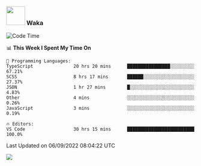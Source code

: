 ### <img src="https://media.giphy.com/media/VgCDAzcKvsR6OM0uWg/giphy.gif" width="50"> Waka

  <!--START_SECTION:waka-->
![Code Time](http://img.shields.io/badge/Code%20Time-827%20hrs%203%20mins-blue)

📊 **This Week I Spent My Time On** 

```text
💬 Programming Languages: 
TypeScript               20 hrs 20 mins      ████████████████░░░░░░░░░   67.21% 
SCSS                     8 hrs 17 mins       ██████░░░░░░░░░░░░░░░░░░░   27.37% 
JSON                     1 hr 27 mins        █░░░░░░░░░░░░░░░░░░░░░░░░   4.83% 
Other                    4 mins              ░░░░░░░░░░░░░░░░░░░░░░░░░   0.26% 
JavaScript               3 mins              ░░░░░░░░░░░░░░░░░░░░░░░░░   0.19%

🔥 Editors: 
VS Code                  30 hrs 15 mins      █████████████████████████   100.0%

```


 Last Updated on 06/09/2022 08:04:22 UTC
<!--END_SECTION:waka-->

<img src="https://github-readme-stats-gilt-tau.vercel.app/api/top-langs/?username=pinto-hub&layout=compact&theme=dracula" />
